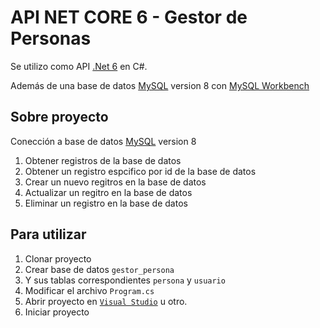 # API NET CORE 6 - Gestor de Personas

Se utilizo como API [.Net 6](https://dotnet.microsoft.com/en-us/download/dotnet/6.0) en C#.

Además de una base de datos [MySQL](https://www.mysql.com/) version 8 con [MySQL Workbench](https://www.mysql.com/products/workbench/)

## Sobre proyecto
Conección a base de datos [MySQL](https://www.mysql.com/) version 8

1. Obtener registros de la base de datos
2. Obtener un registro espcifico por id de la base de datos
3. Crear un nuevo regitros en la base de datos
4. Actualizar un regitro en la base de datos
5. Eliminar un registro en la base de datos


## Para utilizar
1. Clonar proyecto
2. Crear base de datos `gestor_persona`
3. Y sus tablas correspondientes `persona` y `usuario`
4. Modificar el archivo `Program.cs`
5. Abrir proyecto en [`Visual Studio`](https://visualstudio.microsoft.com/es/) u otro.
6. Iniciar proyecto
